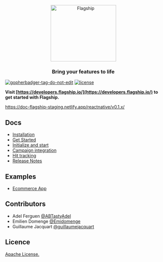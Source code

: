 <p align="center">

<img  src="https://mk0abtastybwtpirqi5t.kinstacdn.com/wp-content/uploads/picture-solutions-persona-product-flagship.jpg"  width="211"  height="182"  alt="Flagship"  />

</p>

<h3 align="center">Bring your features to life</h3>

<a  href='https://github.com/jpoles1/gopherbadger'  target='_blank'>![gopherbadger-tag-do-not-edit](https://img.shields.io/badge/Go%20Coverage-0%25-brightgreen.svg?longCache=true&style=flat)</a> 
 [![license](https://badgen.now.sh/badge/license/Apache)](./LICENSE)

**Visit [https://developers.flagship.io/](https://developers.flagship.io/) to get started with Flagship.**

https://doc-flagship-staging.netlify.app/reactnative/v0.1.x/ 
## Docs
- [Installation](https://doc-flagship-staging.netlify.app/reactnative/v0.1.x/#installation)
- [Get Started](https://doc-flagship-staging.netlify.app/reactnative/v0.1.x/#getting-started)
- [Initialize and start](https://doc-flagship-staging.netlify.app/reactnative/v0.1.x/#initialize-and-start-the-library)
- [Campaign integration](https://doc-flagship-staging.netlify.app/reactnative/v0.1.x/#campaign-integration)
- [Hit tracking](https://doc-flagship-staging.netlify.app/reactnative/v0.1.x/##summary-118)
- [Release Notes](https://doc-flagship-staging.netlify.app/reactnative/v0.1.x/#releases)

 
## Examples
 
- [Ecommerce App](./examples/ecommerce)

## Contributors

- Adel Ferguen [@ABTastyAdel](https://github.com/ABTastyAdel)
- Emilien Domenge [@Emidomenge](https://github.com/Emidomenge)
- Guillaume Jacquart [@guillaumejacquart](https://github.com/guillaumejacquart)

## Licence

[Apache License.](https://github.com/abtasty/flagship-react-native-sdk/blob/master/LICENSE)
